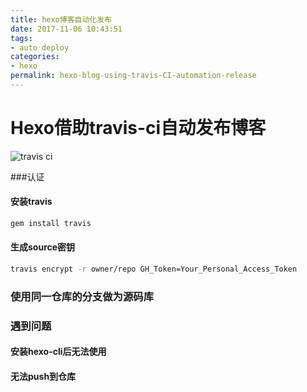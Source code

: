 ```yaml
---
title: hexo博客自动化发布
date: 2017-11-06 10:43:51
tags: 
- auto deploy
categories:
- hexo
permalink: hexo-blog-using-travis-CI-automation-release
---
```


Hexo借助travis-ci自动发布博客
====

![travis ci](http://oi1wvrjc2.bkt.clouddn.com/17-11-6/87226994.jpg)

###认证

#### 安装travis
```bash
gem install travis
```

#### 生成source密钥
```bash
travis encrypt -r owner/repo GH_Token=Your_Personal_Access_Token
```

### 使用同一仓库的分支做为源码库


### 遇到问题

#### 安装hexo-cli后无法使用

#### 无法push到仓库

